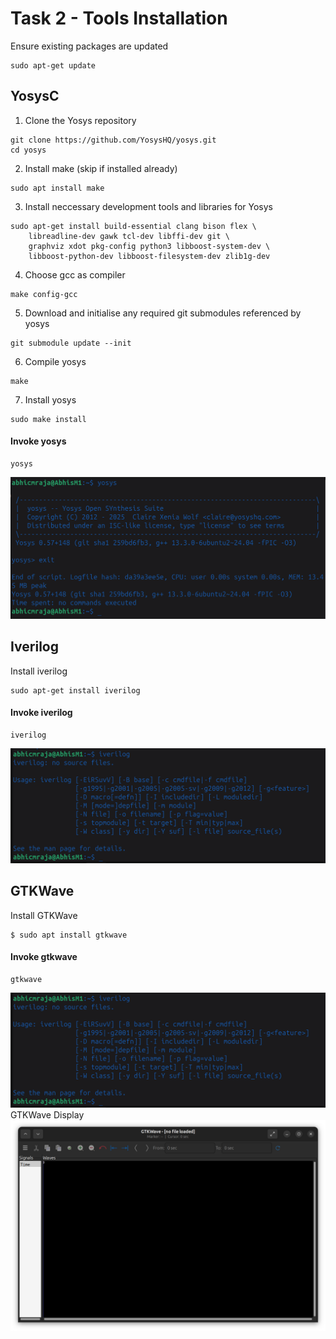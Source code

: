 # Task 2 - Tools Installation
Ensure existing packages are updated
```
sudo apt-get update
```

## YosysC
1. Clone the Yosys repository
```
git clone https://github.com/YosysHQ/yosys.git
cd yosys
```

2. Install make (skip if installed already)
```
sudo apt install make
```

3. Install neccessary development tools and libraries for Yosys
```
sudo apt-get install build-essential clang bison flex \
    libreadline-dev gawk tcl-dev libffi-dev git \
    graphviz xdot pkg-config python3 libboost-system-dev \
    libboost-python-dev libboost-filesystem-dev zlib1g-dev
```

4. Choose gcc as compiler
```
make config-gcc
```

5. Download and initialise any required git submodules referenced by yosys
```
git submodule update --init
```

6. Compile yosys
```
make
```

7. Install yosys
```
sudo make install
```

#### Invoke yosys
```
yosys
```
<img width="625" alt="yosys" src="https://github.com/abhicmraja/vsd-rrstp/blob/21134c6eaf2a4b43fb4b45d7854d35ca3d9c4546/assets/week0/yosys.png">

## Iverilog
Install iverilog
```
sudo apt-get install iverilog
```
#### Invoke iverilog
```
iverilog
```
<img width="625" alt="yosys" src="https://github.com/abhicmraja/vsd-rrstp/blob/f94d212e1be6cc8cade1c545810c3ce8bb655bbb/assets/week0/iverilog.png">

## GTKWave
Install GTKWave
```
$ sudo apt install gtkwave
```

#### Invoke gtkwave
```
gtkwave
```
<img width="625" alt="yosys" src="https://github.com/abhicmraja/vsd-rrstp/blob/f94d212e1be6cc8cade1c545810c3ce8bb655bbb/assets/week0/iverilog.png">
GTKWave Display
<img width="625" alt="yosys" src="https://github.com/abhicmraja/vsd-rrstp/blob/f94d212e1be6cc8cade1c545810c3ce8bb655bbb/assets/week0/gtkwave_display.png">
